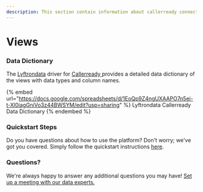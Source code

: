```yaml
---
description: This section contain information about callerready connector views information
---
```


# Views

### Data Dictionary

The [Lyftrondata](https://www.lyftrondata.com/) driver for [Callerready](https://www.lyftrondata.com/integration/Callerready/)[ ](https://www.lyftrondata.com/integration/callerready/)provides a detailed data dictionary of the views with data types and column names.

{% embed url="https://docs.google.com/spreadsheets/d/1EoQp9Z4ngUXAAPO7n5ei-t-Xl0iagGniVo3z44BWSYM/edit?usp=sharing" %}
Lyftrondata Callerready Data Dictionary
{% endembed %}

### Quickstart Steps

Do you have questions about how to use the platform? Don't worry; we've got you covered. Simply follow the quickstart instructions [here](../../../../quickstart-steps.md).

### Questions? <a href="#questions" id="questions"></a>

We're always happy to answer any additional questions you may have! [Set up a meeting with our data experts.](https://www.lyftrondata.com/book-a-meeting/)


